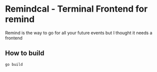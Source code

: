 # Remindcal - Terminal Frontend for remind

Remind is the way to go for all your future events but I thought it needs a frontend

## How to build

    go build
